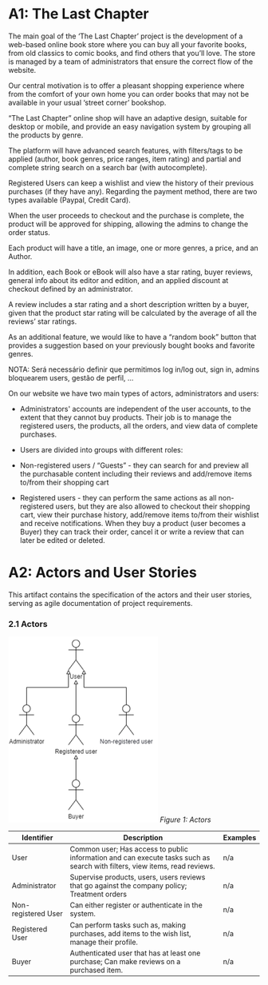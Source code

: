 # **A1: The Last Chapter**

  The main goal of the ‘The Last Chapter’ project is the development of a web-based online book store where you can buy all your favorite books, from old classics to comic books, and find others that you’ll love. The store is managed by a team of administrators that ensure the correct flow of the website.

  Our central motivation is to offer a pleasant shopping experience where from the comfort of your own home you can order books that may not be available in your usual ‘street corner’ bookshop.

  “The Last Chapter” online shop will have an adaptive design, suitable for desktop or mobile, and provide an easy navigation system by grouping all the products by genre.

  The platform will have advanced search features, with filters/tags to be applied (author, book genres, price ranges, item rating) and partial and complete string search on a search bar (with autocomplete).

  Registered Users can keep a wishlist and view the history of their previous purchases (if they have any). Regarding the payment method, there are two types available (Paypal, Credit Card).

  When the user proceeds to checkout and the purchase is complete, the product will be approved for shipping, allowing the admins to change the order status.

  Each product will have a title, an image, one or more genres, a price, and an Author.

  In addition, each Book or eBook will also have a star rating, buyer reviews, general info about its editor and edition, and an applied discount at checkout defined by an administrator.

  A review includes a star rating and a short description written by a buyer, given that the product star rating will be calculated by the average of all the reviews’ star ratings.

  As an additional feature, we would like to have a “random book” button that provides a suggestion based on your previously bought books and favorite genres.  

NOTA: Será necessário definir que permitimos log in/log out, sign in, admins bloquearem users, gestão de perfil, ...

On our website we have two main types of actors, administrators and users:

* Administrators' accounts are independent of the user accounts, to the extent that they cannot buy products. Their job is to manage the registered users, the products, all the orders, and view data of complete purchases.

* Users are divided into groups with different roles:

 * Non-registered users / “Guests” - they can search for and preview all the purchasable content including their reviews and add/remove items to/from their shopping cart

 * Registered users - they can perform the same actions as all non-registered users, but they are also allowed to checkout their shopping cart, view their purchase history, add/remove items to/from their wishlist and receive notifications. When they buy a product (user becomes a Buyer) they can track their order, cancel it or write a review that can later be edited or deleted.



# **A2: Actors and User Stories**

  This artifact contains the specification of the actors and their user stories, serving as agile documentation of project requirements.

### **2.1 Actors**

![Actors Figure](Pictures/figure1.png)
*Figure 1: Actors*

| Identifier | Description | Examples|
| -----------|-------------|---------|
| User       |Common user; Has access to public information and can execute tasks such as search with filters, view items, read reviews. | n/a |
| Administrator| Supervise products, users, users reviews that go against the company policy; Treatment orders | n/a |
| Non-registered User | Can either register or authenticate in the system. | n/a |
| Registered User | Can perform tasks such as, making purchases, add items to the wish list, manage their profile. | n/a |
| Buyer | Authenticated user that has at least one purchase; Can make reviews on a purchased item. | n/a |
